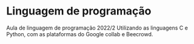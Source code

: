 # Linguagem de programação
Aula de linguagem de programação 2022/2
Utilizando as linguagens C e Python, com as plataformas do Google collab e Beecrowd.
